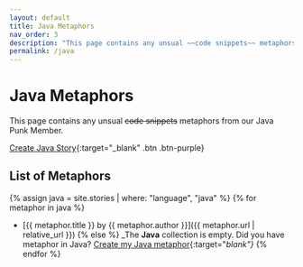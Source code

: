 ```yaml
---
layout: default
title: Java Metaphors
nav_order: 3
description: "This page contains any unsual ~~code snippets~~ metaphors from our Java Punk Member."
permalink: /java
---
```


# Java Metaphors

This page contains any unsual ~~code snippets~~ metaphors from our Java Punk Member.

[Create Java Story](https://github.com/StreetCommunityProgrammer/metaphore/issues/new?assignees=darkterminal%2Cmkubdev&labels=metaphore%2Cjava&template=create_java_story.yml&title=Your+Story+Title){:target="_blank" .btn .btn-purple}

## List of Metaphors
{% assign java = site.stories | where: "language", "java" %}
{% for metaphor in java %}
- [{{ metaphor.title }} by {{ metaphor.author }}]({{ metaphor.url | relative_url }})
{% else %}
  _The **Java** collection is empty. Did you have metaphor in Java? [Create my Java metaphor](https://github.com/StreetCommunityProgrammer/metaphore/issues/new?assignees=darkterminal%2Cmkubdev&labels=metaphore%2Cjava&template=create_java_story.yml&title=Your+Story+Title){:target="_blank"}_
{% endfor %}